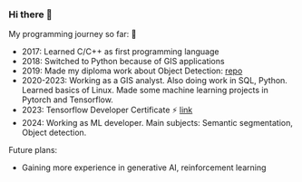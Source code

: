 ### Hi there 👋

My programming journey so far: 🤖
- 2017: Learned C/C++ as first programming language
- 2018: Switched to Python because of GIS applications
- 2019: Made my diploma work about Object Detection: [repo](https://github.com/bencetaro/CV_sentinel_object_detection)
- 2020-2023: Working as a GIS analyst. Also doing work in SQL, Python. 
Learned basics of Linux. Made some machine learning projects in Pytorch and Tensorflow.
- 2023: Tensorflow Developer Certificate ⚡ [link](https://www.credential.net/2fe2aedd-a7a7-43d9-bc19-767565c33a04)
- 2024: Working as ML developer. Main subjects: Semantic segmentation, Object detection.

Future plans:
- Gaining more experience in generative AI, reinforcement learning

<!--
**tbareas/tbareas** is a ✨ _special_ ✨ repository because its `README.md` (this file) appears on your GitHub profile.

Here are some ideas to get you started:

- 🔭 I’m currently working on ...
- 🌱 I’m currently learning ...
- 👯 I’m looking to collaborate on ...
- 🤔 I’m looking for help with ...
- 💬 Ask me about ...
- 📫 How to reach me: ...
- 😄 Pronouns: ...
- ⚡ Fun fact: ...
-->
